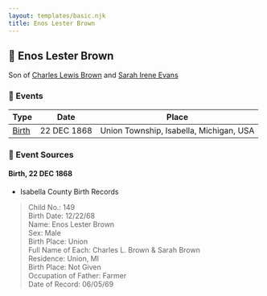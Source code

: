 ```yaml
---
layout: templates/basic.njk
title: Enos Lester Brown
---
```

## 🔵 Enos Lester Brown

Son of [Charles Lewis Brown](/people/7/70538697) and [Sarah Irene Evans](/people/4/47294572)

### 📆 Events

Type | Date | Place
------ | ------ | ------
[Birth](#event-56303423-ba07-4c0f-a162-6444caadbba4) | 22 DEC 1868 | Union Township, Isabella, Michigan, USA

### 📰 Event Sources

#### <a id="event-56303423-ba07-4c0f-a162-6444caadbba4"></a> Birth, 22 DEC 1868
* Isabella County Birth Records
>   
  > Child No.: 149  
  > Birth Date: 12/22/68  
  > Name: Enos Lester Brown  
  > Sex: Male  
  > Birth Place: Union  
  > Full Name of Each: Charles L. Brown & Sarah Brown  
  > Residence: Union, MI  
  > Birth Place: Not Given  
  > Occupation of Father: Farmer  
  > Date of Record: 06/05/69